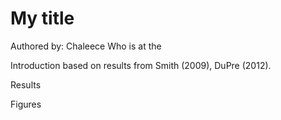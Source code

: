 # My title

Authored by: Chaleece
Who is at the 

Introduction based on results from Smith (2009), DuPre (2012).

Results

Figures
